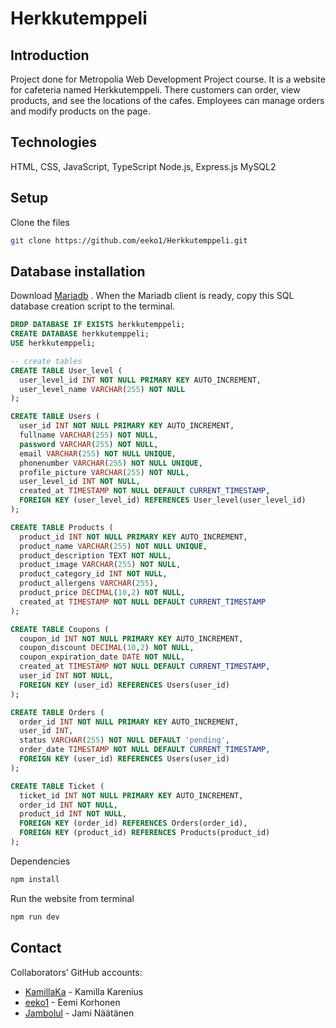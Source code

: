 # Herkkutemppeli

## Introduction 
Project done for Metropolia Web Development Project course. It is a website for cafeteria named Herkkutemppeli. There customers can order, view products, and see the locations of the cafes. Employees can manage orders and modify products on the page.


## Technologies
HTML, CSS, JavaScript, TypeScript
Node.js, Express.js
MySQL2



##  Setup

Clone the files
 
```bash
git clone https://github.com/eeko1/Herkkutemppeli.git
```


## Database installation

Download [Mariadb](https://mariadb.org/) . When the Mariadb client is ready, copy this SQL database creation script to the terminal.

```SQL
DROP DATABASE IF EXISTS herkkutemppeli;
CREATE DATABASE herkkutemppeli;
USE herkkutemppeli;

-- create tables
CREATE TABLE User_level (
  user_level_id INT NOT NULL PRIMARY KEY AUTO_INCREMENT,
  user_level_name VARCHAR(255) NOT NULL
);

CREATE TABLE Users (
  user_id INT NOT NULL PRIMARY KEY AUTO_INCREMENT,
  fullname VARCHAR(255) NOT NULL,
  password VARCHAR(255) NOT NULL,
  email VARCHAR(255) NOT NULL UNIQUE,
  phonenumber VARCHAR(255) NOT NULL UNIQUE,
  profile_picture VARCHAR(255) NOT NULL,
  user_level_id INT NOT NULL,
  created_at TIMESTAMP NOT NULL DEFAULT CURRENT_TIMESTAMP,
  FOREIGN KEY (user_level_id) REFERENCES User_level(user_level_id)
);

CREATE TABLE Products (
  product_id INT NOT NULL PRIMARY KEY AUTO_INCREMENT,
  product_name VARCHAR(255) NOT NULL UNIQUE,
  product_description TEXT NOT NULL,
  product_image VARCHAR(255) NOT NULL,
  product_category_id INT NOT NULL,
  product_allergens VARCHAR(255),
  product_price DECIMAL(10,2) NOT NULL,
  created_at TIMESTAMP NOT NULL DEFAULT CURRENT_TIMESTAMP
);

CREATE TABLE Coupons (
  coupon_id INT NOT NULL PRIMARY KEY AUTO_INCREMENT,
  coupon_discount DECIMAL(10,2) NOT NULL,
  coupon_expiration_date DATE NOT NULL,
  created_at TIMESTAMP NOT NULL DEFAULT CURRENT_TIMESTAMP,
  user_id INT NOT NULL,
  FOREIGN KEY (user_id) REFERENCES Users(user_id)
);

CREATE TABLE Orders (
  order_id INT NOT NULL PRIMARY KEY AUTO_INCREMENT,
  user_id INT,
  status VARCHAR(255) NOT NULL DEFAULT 'pending',
  order_date TIMESTAMP NOT NULL DEFAULT CURRENT_TIMESTAMP,
  FOREIGN KEY (user_id) REFERENCES Users(user_id)
);

CREATE TABLE Ticket (
  ticket_id INT NOT NULL PRIMARY KEY AUTO_INCREMENT,
  order_id INT NOT NULL,
  product_id INT NOT NULL,
  FOREIGN KEY (order_id) REFERENCES Orders(order_id),
  FOREIGN KEY (product_id) REFERENCES Products(product_id)
);
```

Dependencies

```bash
npm install
```

Run the website from terminal

```bash
npm run dev
```

## Contact

Collaborators’ GitHub accounts:
- [KamillaKa](https://github.com/KamillaKa) - Kamilla Karenius
- [eeko1](https://github.com/eeko1) - Eemi Korhonen
- [Jambolul](https://github.com/Jambolul) - Jami Näätänen
